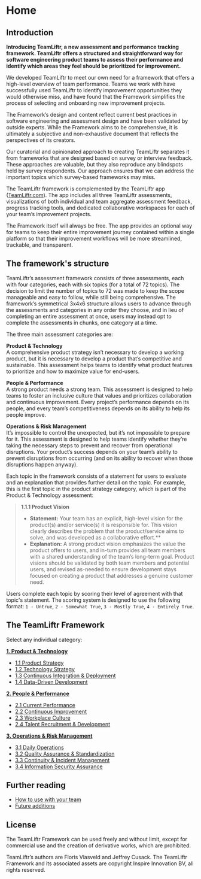 # Home

## Introduction

**Introducing TeamLiftr, a new assessment and performance tracking framework. TeamLiftr offers a structured and straightforward way for software engineering product teams to assess their performance and identify which areas they feel should be prioritized for improvement.**

We developed TeamLiftr to meet our own need for a framework that offers a high-level overview of team performance. Teams we work with have successfully used TeamLiftr to identify improvement opportunities they would otherwise miss, and have found that the Framework simplifies the process of selecting and onboarding new improvement projects. 

The Framework’s design and content reflect current best practices in software engineering and assessment design and have been validated by outside experts. While the Framework aims to be comprehensive, it is ultimately a subjective and non-exhaustive document that reflects the perspectives of its creators. 

Our curatorial and opinionated approach to creating TeamLiftr separates it from frameworks that are designed based on survey or interview feedback. These approaches are valuable, but they also reproduce any blindspots held by survey respondents. Our approach ensures that we can address the important topics which survey-based frameworks may miss. 

The TeamLiftr framework is complemented by the TeamLiftr app ([TeamLiftr.com](https://teamliftr.com)). The app includes all three TeamLiftr assessments, visualizations of both individual and team aggregate assessment feedback, progress tracking tools, and dedicated collaborative workspaces for each of your team’s improvement projects. 

The Framework itself will always be free. The app provides an optional way for teams to keep their entire improvement journey contained within a single platform so that their improvement workflows will be more streamlined, trackable, and transparent.

## The framework's structure
TeamLiftr’s assessment framework consists of three assessments, each with four categories, each with six topics (for a total of 72 topics). The decision to limit the number of topics to 72 was made to keep the scope manageable and easy to follow, while still being comprehensive. The framework’s symmetrical 3x4x6 structure allows users to advance through the assessments and categories in any order they choose, and in lieu of completing an entire assessment at once, users may instead opt to complete the assessments in chunks, one category at a time.   

The three main assessment categories are:

**Product & Technology**      
A comprehensive product strategy isn’t necessary to develop a working product, but it is necessary to develop a product that’s competitive and sustainable. This assessment helps teams to identify what product features to prioritize and how to maximize value for end-users. 

**People & Performance**     
A strong product needs a strong team. This assessment is designed to help teams to foster an inclusive culture that values and prioritizes collaboration and continuous improvement. Every project’s performance depends on its people, and every team’s competitiveness depends on its ability to help its people improve.  

**Operations & Risk Management**     
It’s impossible to control the unexpected, but it’s not impossible to prepare for it. This assessment is designed to help teams identify whether they’re taking the necessary steps to prevent and recover from operational disruptions. Your product’s success depends on your team’s ability to prevent disruptions from occurring (and on its ability to recover when those disruptions happen anyway).

Each topic in the framework consists of a statement for users to evaluate and an explanation that provides further detail on the topic. For example, this is the first topic in the product strategy category, which is part of the Product & Technology assessment:

> **1.1.1 Product Vision**
>    - **Statement:** Your team has an explicit, high-level vision for the product(s) and/or service(s) it is responsible for. This vision clearly describes the problem that the product/service aims to solve, and was developed as a collaborative effort.**
>    - **Explanation:** A strong product vision emphasizes the value the product offers to users, and in-turn provides all team members with a shared understanding of the team’s long-term goal. Product visions should be validated by both team members and potential users, and revised as-needed to ensure development stays focused on creating a product that addresses a genuine customer need.

Users complete each topic by scoring their level of agreement with that topic's statement. The scoring system is designed to use the following format: `1 - Untrue`, `2 - Somewhat True`, `3 - Mostly True`, `4 - Entirely True`.

## The TeamLiftr Framework
Select any individual category: 

**[1. Product & Technology](product_and_technology/README.md)**
   - [1.1 Product Strategy](product_and_technology/PRODUCT_STRATEGY.md)
   - [1.2 Technology Strategy](product_and_technology/TECHNOLOGY_STRATEGY.md)
   - [1.3 Continuous Integration & Deployment](product_and_technology/CONTINUOUS_INTEGRATION_AND_DEPLOYMENT.md)
   - [1.4 Data-Driven Development](product_and_technology/DATA-DRIVEN_DEVELOPMENT.md)

**[2. People & Performance](people_and_performance/README.md)**
   - [2.1 Current Performance](people_and_performance/CURRENT_PERFORMANCE.md)
   - [2.2 Continuous Improvement](people_and_performance/CONTINUOUS_IMPROVEMENT.md)
   - [2.3 Workplace Culture](people_and_performance/WORKPLACE_CULTURE.md)
   - [2.4 Talent Recruitment & Development](people_and_performance/TALENT_RECRUITMENT_AND_DEVELOPMENT.md)

**[3. Operations & Risk Management](operations_and_risk_management/README.md)**
   - [3.1 Daily Operations](operations_and_risk_management/DAILY_OPERATIONS.md)
   - [3.2 Quality Assurance & Standardization](operations_and_risk_management/QUALITY_ASSURANCE_AND_STANDARDIZATION.md)
   - [3.3 Continuity & Incident Management](operations_and_risk_management/CONTINUITY_AND_INCIDENT_MANAGEMENT.md)
   - [3.4 Information Security Assurance](operations_and_risk_management/INFORMATION_SECURITY_ASSURANCE.md)

## Further reading
- [How to use with your team](USAGE.md)
- [Future additions](FUTURE_ADDITIONS.md)

## License
The TeamLiftr Framework can be used freely and without limit, except for commercial use and the creation of derivative works, which are prohibited.       
      
TeamLiftr’s authors are Floris Vlasveld and Jeffrey Cusack. The TeamLiftr Framework and its associated assets are copyright Inspire Innovation BV, all rights reserved. 
